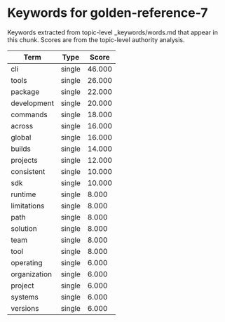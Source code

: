 # Keywords for golden-reference-7

Keywords extracted from topic-level _keywords/words.md that appear in this chunk.
Scores are from the topic-level authority analysis.

| Term | Type | Score |
|------|------|-------|
| cli | single | 46.000 |
| tools | single | 26.000 |
| package | single | 22.000 |
| development | single | 20.000 |
| commands | single | 18.000 |
| across | single | 16.000 |
| global | single | 16.000 |
| builds | single | 14.000 |
| projects | single | 12.000 |
| consistent | single | 10.000 |
| sdk | single | 10.000 |
| runtime | single | 8.000 |
| limitations | single | 8.000 |
| path | single | 8.000 |
| solution | single | 8.000 |
| team | single | 8.000 |
| tool | single | 8.000 |
| operating | single | 6.000 |
| organization | single | 6.000 |
| project | single | 6.000 |
| systems | single | 6.000 |
| versions | single | 6.000 |
